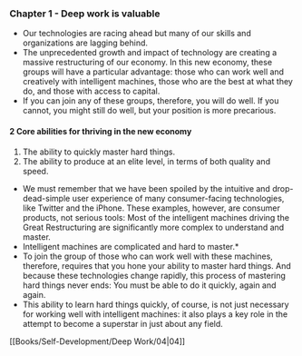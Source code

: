 ### Chapter 1 - Deep work is valuable

-  Our technologies are racing ahead but many of our skills and organizations are lagging behind.
- The unprecedented growth and impact of technology are creating a massive restructuring of our economy. In this new economy, these groups will have a particular advantage: those who can work well and creatively with intelligent machines, those who are the best at what they do, and those with access to capital.
- If you can join any of these groups, therefore, you will do well. If you cannot, you might still do well, but your position is more precarious.

#### 2 Core abilities for thriving in the new economy
1. The ability to quickly master hard things.
2. The ability to produce at an elite level, in terms of both quality and speed.

- We must remember that we have been spoiled by the intuitive and drop-dead-simple user experience of many consumer-facing technologies, like Twitter and the iPhone. These examples, however, are consumer products, not serious tools: Most of the intelligent machines driving the Great Restructuring are significantly more complex to understand and master.
- Intelligent machines are complicated and hard to master.*
- To join the group of those who can work well with these machines, therefore, requires that you hone your ability to master hard things. And because these technologies change rapidly, this process of mastering hard things never ends: You must be able to do it quickly, again and again.
- This ability to learn hard things quickly, of course, is not just necessary for working well with intelligent machines: it also plays a key role in the attempt to become a superstar in just about any field.

[[Books/Self-Development/Deep Work/04|04]]